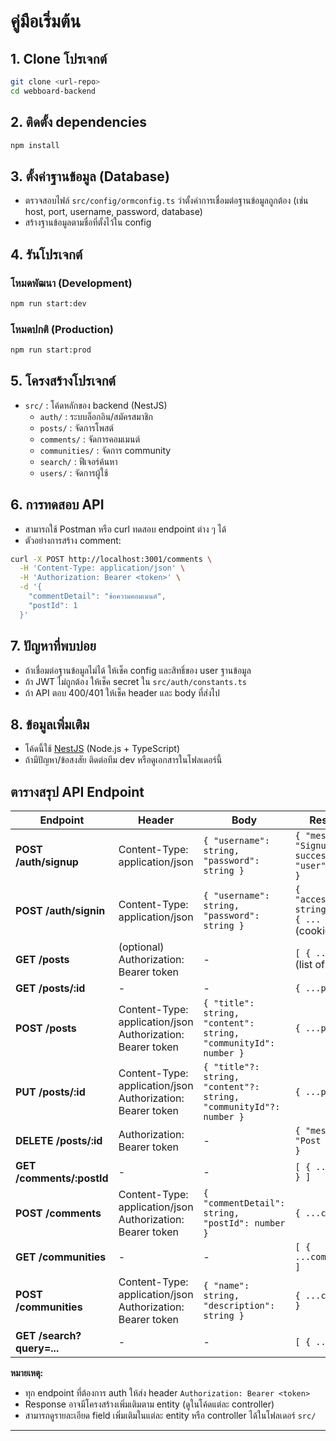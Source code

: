 # คู่มือเริ่มต้น

## 1. Clone โปรเจกต์

```bash
git clone <url-repo>
cd webboard-backend
```

## 2. ติดตั้ง dependencies

```bash
npm install
```

## 3. ตั้งค่าฐานข้อมูล (Database)
- ตรวจสอบไฟล์ `src/config/ormconfig.ts` ว่าตั้งค่าการเชื่อมต่อฐานข้อมูลถูกต้อง (เช่น host, port, username, password, database)
- สร้างฐานข้อมูลตามชื่อที่ตั้งไว้ใน config

## 4. รันโปรเจกต์

### โหมดพัฒนา (Development)
```bash
npm run start:dev
```

### โหมดปกติ (Production)
```bash
npm run start:prod
```

## 5. โครงสร้างโปรเจกต์
- `src/` : โค้ดหลักของ backend (NestJS)
  - `auth/` : ระบบล็อกอิน/สมัครสมาชิก
  - `posts/` : จัดการโพสต์
  - `comments/` : จัดการคอมเมนต์
  - `communities/` : จัดการ community
  - `search/` : ฟีเจอร์ค้นหา
  - `users/` : จัดการผู้ใช้

## 6. การทดสอบ API
- สามารถใช้ Postman หรือ curl ทดสอบ endpoint ต่าง ๆ ได้
- ตัวอย่างการสร้าง comment:

```bash
curl -X POST http://localhost:3001/comments \
  -H 'Content-Type: application/json' \
  -H 'Authorization: Bearer <token>' \
  -d '{
    "commentDetail": "ข้อความคอมเมนต์",
    "postId": 1
  }'
```


## 7. ปัญหาที่พบบ่อย
- ถ้าเชื่อมต่อฐานข้อมูลไม่ได้ ให้เช็ค config และสิทธิ์ของ user ฐานข้อมูล
- ถ้า JWT ไม่ถูกต้อง ให้เช็ค secret ใน `src/auth/constants.ts`
- ถ้า API ตอบ 400/401 ให้เช็ค header และ body ที่ส่งไป

## 8. ข้อมูลเพิ่มเติม
- โค้ดนี้ใช้ [NestJS](https://nestjs.com/) (Node.js + TypeScript)
- ถ้ามีปัญหา/ข้อสงสัย ติดต่อทีม dev หรือดูเอกสารในโฟลเดอร์นี้

## ตารางสรุป API Endpoint

| Endpoint | Header | Body | Response |
|----------|--------|------|----------|
| **POST /auth/signup** | Content-Type: application/json | `{ "username": string, "password": string }` | `{ "message": "Signup successful", "user": { ... } }` |
| **POST /auth/signin** | Content-Type: application/json | `{ "username": string, "password": string }` | `{ "access_token": string, "user": { ... } }` (cookie set) |
| **GET /posts** | (optional) Authorization: Bearer token | - | `[ { ...post } ]` (list of posts) |
| **GET /posts/:id** | - | - | `{ ...post }` |
| **POST /posts** | Content-Type: application/json<br>Authorization: Bearer token | `{ "title": string, "content": string, "communityId": number }` | `{ ...post }` |
| **PUT /posts/:id** | Content-Type: application/json<br>Authorization: Bearer token | `{ "title"?: string, "content"?: string, "communityId"?: number }` | `{ ...post }` |
| **DELETE /posts/:id** | Authorization: Bearer token | - | `{ "message": "Post deleted" }` |
| **GET /comments/:postId** | - | - | `[ { ...comment } ]` |
| **POST /comments** | Content-Type: application/json<br>Authorization: Bearer token | `{ "commentDetail": string, "postId": number }` | `{ ...comment }` |
| **GET /communities** | - | - | `[ { ...community } ]` |
| **POST /communities** | Content-Type: application/json<br>Authorization: Bearer token | `{ "name": string, "description": string }` | `{ ...community }` |
| **GET /search?query=...** | - | - | `[ { ...post } ]` |

**หมายเหตุ:**
- ทุก endpoint ที่ต้องการ auth ให้ส่ง header `Authorization: Bearer <token>`
- Response อาจมีโครงสร้างเพิ่มเติมตาม entity (ดูในโค้ดแต่ละ controller)
- สามารถดูรายละเอียด field เพิ่มเติมในแต่ละ entity หรือ controller ได้ในโฟลเดอร์ `src/`

---
